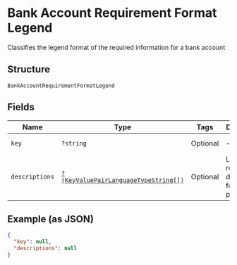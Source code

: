 
# Bank Account Requirement Format Legend

Classifies the legend format of the required information for a bank account

## Structure

`BankAccountRequirementFormatLegend`

## Fields

| Name | Type | Tags | Description | Getter | Setter |
|  --- | --- | --- | --- | --- | --- |
| `key` | `?string` | Optional | - | getKey(): ?string | setKey(?string key): void |
| `descriptions` | [`?(KeyValuePairLanguageTypeString[])`](../../doc/models/key-value-pair-language-type-string.md) | Optional | Localized requirement description for display purposes | getDescriptions(): ?array | setDescriptions(?array descriptions): void |

## Example (as JSON)

```json
{
  "key": null,
  "descriptions": null
}
```

